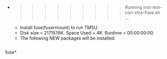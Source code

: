* >>>>>>>>> Running inst-min-con-xtra-fuse.sh ...
  * Install fuse(fusermount) to run TMSU.
  * Disk size = 2171576K. Space Used = 4K. Runtime = 00:00:00:00.
  * The following NEW packages will be installed:
  ```bash
fuse*
  ```

